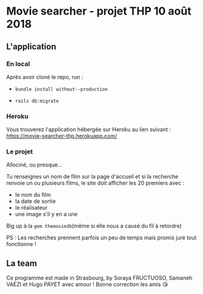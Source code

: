 # Movie searcher - projet THP 10 août 2018

## L'application

### En local

Après avoir cloné le repo, run :

- `bundle install without--production`

- `rails db:migrate`

### Heroku

Vous trouverez l'application hébergée sur Heroku au lien suivant : https://movie-searcher-thp.herokuapp.com/

### Le projet

Allociné, ou presque...

Tu renseignes un nom de film sur la page d'accueil et si la recherche renvoie un ou plusieurs films, le site doit afficher les 20 premiers avec :

- le nom du film
- la date de sortie
- le réalisateur
- une image s'il y en a une

Big up à la `gem themoviedb`(même si elle nous a causé du fil à retordre)

PS : Les recherches prennent parfois un peu de temps mais promis juré tout fonctionne !

## La team

Ce programme est made in Strasbourg, by Soraya FRUCTUOSO, Samaneh VAEZI et Hugo PAYET avec amour ! Bonne correction les amis :kissing_heart:
